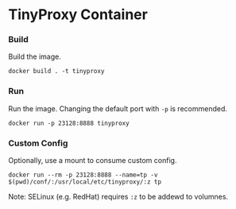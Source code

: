 # TinyProxy Container

### Build

Build the image.

```
docker build . -t tinyproxy
```

### Run

Run the image.  Changing the default port with `-p` is recommended.

```
docker run -p 23128:8888 tinyproxy
```

### Custom Config

Optionally, use a mount to consume custom config.

```
docker run --rm -p 23128:8888 --name=tp -v $(pwd)/conf/:/usr/local/etc/tinyproxy/:z tp
```

Note: SELinux (e.g. RedHat) requires `:z` to be addewd to volumnes.

